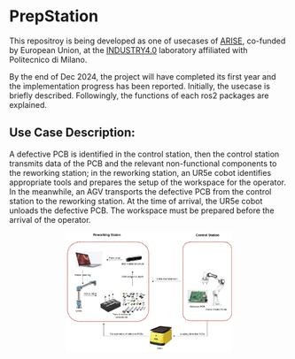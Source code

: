 # PrepStation


This repositroy is being developed as one of usecases of  <a href="https://arise-middleware.eu/">ARISE</a>, co-funded by European Union, at the <a href="https://www.industry40lab.org/">INDUSTRY4.0</a> laboratory affiliated with Politecnico di Milano.

By the end of Dec 2024, the project will have completed its first year and the implementation progress has been reported. Initially, the usecase is briefly described. Followingly, the functions of each ros2 packages are explained. 

## Use Case Description:
A defective PCB is identified in the control station, then the control station transmits data of the PCB and the relevant non-functional components to the reworking station; in the reworking station, an UR5e cobot identifies appropriate tools
and prepares the setup of the workspace for the operator. In the meanwhile, an AGV transports the defective PCB from the control station to the reworking station. At the time of arrival, the UR5e cobot unloads the defective PCB. 
The workspace must be prepared before the arrival of the operator. 
<div style="text-align:center;">
<img src="material/arise_usecase1.png" alt="Alt text" width="300"/>
</div>
